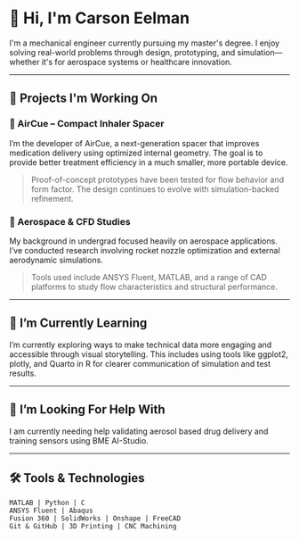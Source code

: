 <!--
**C-Man-FPU/C-Man-FPU** is a ✨ _special_ ✨ repository because its `README.md` (this file) appears on your GitHub profile.

Here are some ideas to get you started:

- 🔭 I’m currently working on ...
- 🌱 I’m currently learning ...
- 👯 I’m looking to collaborate on ...
- 🤔 I’m looking for help with ...
- 💬 Ask me about ...
- 📫 How to reach me: ...
- 😄 Pronouns: ...
- ⚡ Fun fact: ...
-->
# 👋 Hi, I'm Carson Eelman

I'm a mechanical engineer currently pursuing my master's degree. I enjoy solving real-world problems through design, prototyping, and simulation—whether it's for aerospace systems or healthcare innovation.

---

## 🔭 Projects I'm Working On

### 🔬 AirCue – Compact Inhaler Spacer  
I’m the developer of AirCue, a next-generation spacer that improves medication delivery using optimized internal geometry. The goal is to provide better treatment efficiency in a much smaller, more portable device.  
> Proof-of-concept prototypes have been tested for flow behavior and form factor. The design continues to evolve with simulation-backed refinement.

### 🚀 Aerospace & CFD Studies  
My background in undergrad focused heavily on aerospace applications. I’ve conducted research involving rocket nozzle optimization and external aerodynamic simulations.  
> Tools used include ANSYS Fluent, MATLAB, and a range of CAD platforms to study flow characteristics and structural performance.

---

## 🌱 I’m Currently Learning
I’m currently exploring ways to make technical data more engaging and accessible through visual storytelling. This includes using tools like ggplot2, plotly, and Quarto in R for clearer communication of simulation and test results.

---

## 🤔 I’m Looking For Help With
I am currently needing help validating aerosol based drug delivery and training sensors using BME AI-Studio.

---

## 🛠️ Tools & Technologies

```text
MATLAB | Python | C  
ANSYS Fluent | Abaqus  
Fusion 360 | SolidWorks | Onshape | FreeCAD  
Git & GitHub | 3D Printing | CNC Machining
